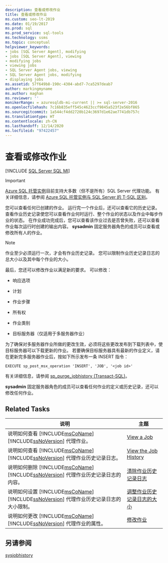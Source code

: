 ```yaml
---
description: 查看或修改作业
title: 查看或修改作业
ms.custom: seo-lt-2019
ms.date: 01/19/2017
ms.prod: sql
ms.prod_service: sql-tools
ms.technology: ssms
ms.topic: conceptual
helpviewer_keywords:
- jobs [SQL Server Agent], modifying
- jobs [SQL Server Agent], viewing
- modifying jobs
- viewing jobs
- SQL Server Agent jobs, viewing
- SQL Server Agent jobs, modifying
- displaying jobs
ms.assetid: 57f649b8-190c-4304-abd7-7ca5297deab7
author: markingmyname
ms.author: maghan
ms.reviewer: ''
monikerRange: = azuresqldb-mi-current || >= sql-server-2016
ms.openlocfilehash: 7c16b835eff545c4623ccf9845a523f2e56bf865
ms.sourcegitcommit: 1a544cf4dd2720b124c3697d1e62ae7741db757c
ms.translationtype: HT
ms.contentlocale: zh-CN
ms.lasthandoff: 12/14/2020
ms.locfileid: "97422457"
---
```

# <a name="view-or-modify-jobs"></a>查看或修改作业
[!INCLUDE [SQL Server SQL MI](../../includes/applies-to-version/sql-asdbmi.md)]

> [!IMPORTANT]  
> [Azure SQL 托管实例](/azure/sql-database/sql-database-managed-instance)目前支持大多数（但不是所有）SQL Server 代理功能。 有关详细信息，请参阅 [Azure SQL 托管实例与 SQL Server 的 T-SQL 区别](/azure/sql-database/sql-database-managed-instance-transact-sql-information#sql-server-agent)。

您可以查看任何已创建的作业。 运行完一个作业后，还可以查看它的历史记录。 查看作业历史记录使您可以查看作业何时运行、整个作业的状态以及作业中每步作业的状态。 在作业成功完成后，您可以查看该作业过去是否曾失败，还可以查看作业每次运行时创建的输出内容。 **sysadmin** 固定服务器角色的成员可以查看或修改所有人的作业。  
  
> [!NOTE]  
> 作业至少必须运行一次，才会有作业历史记录。 您可以限制作业历史记录日志的总大小以及其中每个作业的大小。  
  
最后，您还可以修改作业以满足新的要求。 可以修改：  
  
-   响应选项  
  
-   计划  
  
-   作业步骤  
  
-   所有权  
  
-   作业类别  
  
-   目标服务器（仅适用于多服务器作业）  
  
为了确保对多服务器作业所做的更改生效，必须将这些更改发布到下载列表中，使目标服务器可以下载更新的作业。 若要确保目标服务器具有最新的作业定义，请在更新完多服务器作业后，按如下所示发布一条 INSERT 指令：  
  
```  
EXECUTE sp_post_msx_operation 'INSERT', 'JOB', '<job id>'  
```  
  
有关详细信息，请参阅 [sp_purge_jobhistory (Transact-SQL)](../../relational-databases/system-stored-procedures/sp-purge-jobhistory-transact-sql.md)。  
  
**sysadmin** 固定服务器角色的成员可以查看任何作业的定义或历史记录，还可以修改任何作业。  
  
## <a name="related-tasks"></a>Related Tasks  
  
|说明|主题|  
|-|-|  
|说明如何查看 [!INCLUDE[msCoName](../../includes/msconame_md.md)][!INCLUDE[ssNoVersion](../../includes/ssnoversion-md.md)] 代理作业。|[View a Job](../../ssms/agent/view-a-job.md)|  
|说明如何查看 [!INCLUDE[msCoName](../../includes/msconame_md.md)][!INCLUDE[ssNoVersion](../../includes/ssnoversion-md.md)] 代理作业历史记录日志。|[View the Job History](../../ssms/agent/view-the-job-history.md)|  
|说明如何删除 [!INCLUDE[msCoName](../../includes/msconame_md.md)][!INCLUDE[ssNoVersion](../../includes/ssnoversion-md.md)] 代理作业历史记录日志的内容。|[清除作业历史记录日志](../../ssms/agent/clear-the-job-history-log.md)|  
|说明如何设置 [!INCLUDE[msCoName](../../includes/msconame_md.md)][!INCLUDE[ssNoVersion](../../includes/ssnoversion-md.md)] 代理作业历史记录日志的大小限制。|[调整作业历史记录日志的大小](../../ssms/agent/resize-the-job-history-log.md)|  
|说明如何更改 [!INCLUDE[msCoName](../../includes/msconame_md.md)][!INCLUDE[ssNoVersion](../../includes/ssnoversion-md.md)] 代理作业的属性。|[修改作业](../../ssms/agent/modify-a-job.md)|  
  
## <a name="see-also"></a>另请参阅  
[sysjobhistory](../../relational-databases/system-tables/dbo-sysjobhistory-transact-sql.md)  
